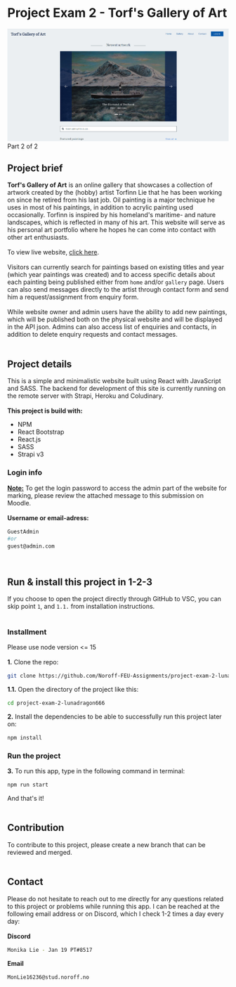 # Project Exam 2 - Torf's Gallery of Art
<img src="/src/assets/home.png" alt="Alt text">
Part 2 of 2 

<!-- Intro -->
## Project brief
**Torf's Gallery of Art** is an online gallery that showcases a collection of artwork created by the (hobby) artist Torfinn Lie that he has been working on since he retired from his last job. Oil painting is a major technique he uses in most of his paintings, in addition to acrylic painting used occasionally. Torfinn is inspired by his homeland's maritime- and nature landscapes, which is reflected in many of his art. This website will serve as his personal art portfolio where he hopes he can come into contact with other art enthusiasts.
<br><br>
To view live website, [click here](https://torfs-gallery.netlify.app/).
<br><br>
Visitors can currently search for paintings based on existing titles and year (which year paintings was created) and to access specific details about each painting being published either from `home` and/or `gallery` page. Users can also send messages directly to the artist through contact form and send him a request/assignment from enquiry form.  
<br>
While website owner and admin users have the ability to add new paintings, which will be published both on the physical website and will be displayed in the API json.
Admins can also access list of enquiries and contacts, in addition to delete enquiry requests and contact messages. 
<br><br>

<!-- Project detail -->
## Project details
This is a simple and minimalistic website built using React with JavaScript and SASS. The backend for development of this site is currently running on the remote server with Strapi, Heroku and Coludinary. 
<br><br>
**This project is build with:**
* NPM 
* React Bootstrap
* React.js
* SASS 
* Strapi v3  

<!-- Login information -->
### Login info
<ins>**Note:**</ins> To get the login password to access the admin part of the website for marking, please review the attached message to this submission on Moodle. 
<br><br>
<b>Username or email-adress:</b>
```bash
GuestAdmin
#or
guest@admin.com
```
<br>

<!-- Install react app -->
## Run & install this project in 1-2-3
If you choose to open the project directly through GitHub to VSC, you can skip point `1`, and `1.1.` from installation instructions.
<br><br>
### Installment
Please use node version <= 15
<br><br>
**1.** Clone the repo:
```bash
git clone https://github.com/Noroff-FEU-Assignments/project-exam-2-lunadragon666.git
```
**1.1.** Open the directory of the project like this:
```bash
cd project-exam-2-lunadragon666
```
**2.** Install the dependencies to be able to successfully run this project later on:
```bash
npm install
```
<!-- Run react app -->
### Run the project
**3.** To run this app, type in the following command in terminal:
```bash
npm run start
```
And that's it!
<br><br>

<!-- Contact details -->
## Contribution
To contribute to this project, please create a new branch that can be reviewed and merged.
<br><br>

## Contact
Please do not hesitate to reach out to me directly for any questions related to this project or problems while running this app. I can be reached at the following email address or on Discord, which I check 1-2 times a day every day:
<br><br>
<b>Discord</b>
```bash
Monika Lie - Jan 19 PT#8517
```
<b>Email</b>
```bash
MonLie16236@stud.noroff.no
```
<br>
